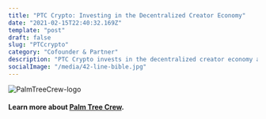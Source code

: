```yaml
---
title: "PTC Crypto: Investing in the Decentralized Creator Economy"
date: "2021-02-15T22:40:32.169Z"
template: "post"
draft: false
slug: "PTCcrypto"
category: "Cofounder & Partner"
description: "PTC Crypto invests in the decentralized creator economy along side its partners Kygo, ManagerMyles, and BlockchainBrett. The fund is associated with Palm Tree Crew; the brand, creator network, and venture arm of Kygo and his manager Myles Shear."
socialImage: "/media/42-line-bible.jpg"
---
```


![PalmTreeCrew-logo](/PTCfulllogo.png)

#### Learn more about [Palm Tree Crew](https://palmtreecrew.com).







